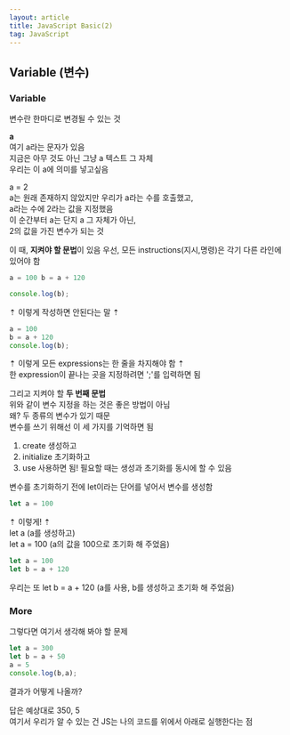 ```yaml
---
layout: article
title: JavaScript Basic(2)
tag: JavaScript
---
```

## Variable (변수)

### Variable
변수란 한마디로 변경될 수 있는 것  

**a**  
여기 a라는 문자가 있음  
지금은 아무 것도 아닌 그냥 a 텍스트 그 자체  
우리는 이 a에 의미를 넣고싶음  

a = 2  
a는 원래 존재하지 않았지만 우리가 a라는 수를 호출했고,  
a라는 수에 2라는 값을 지정했음  
이 순간부터 a는 단지 a 그 자체가 아닌,  
2의 값을 가진 변수가 되는 것  
  
  
  
이 때, **지켜야 할 문법**이 있음
우선, 모든 instructions(지시,명령)은 각기 다른 라인에 있어야 함

```js
a = 100 b = a + 120

console.log(b);
```

⇡ 이렇게 작성하면 안된다는 말 ⇡

```js
a = 100
b = a + 120
console.log(b);
```

⇡ 이렇게 모든 expressions는 한 줄을 차지해야 함 ⇡  
한 expression이 끝나는 곳을 지정하려면 ';'를 입력하면 됨

그리고 지켜야 할 **두 번째 문법**  
위와 같이 변수 지정을 하는 것은 좋은 방법이 아님    
왜? 두 종류의 변수가 있기 때문  
변수를 쓰기 위해선 이 세 가지를 기억하면 됨  
1. create 생성하고 
2. initialize 초기화하고 
3. use 사용하면 됨!
필요할 때는 생성과 초기화를 동시에 할 수 있음  


변수를 초기화하기 전에 let이라는 단어를 넣어서 변수를 생성함
```js
let a = 100
```
⇡ 이렇게! ⇡  
let a (a를 생성하고)  
let a = 100 (a의 값을 100으로 초기화 해 주었음)

```js
let a = 100
let b = a + 120
```
우리는 또 let b = a + 120 (a를 사용, b를 생성하고 초기화 해 주었음)

### More
그렇다면 여기서 생각해 봐야 할 문제  

```js
let a = 300
let b = a + 50
a = 5
console.log(b,a);
```
결과가 어떻게 나올까?

답은 예상대로 350, 5  
여기서 우리가 알 수 있는 건 JS는 나의 코드를 위에서 아래로 실행한다는 점